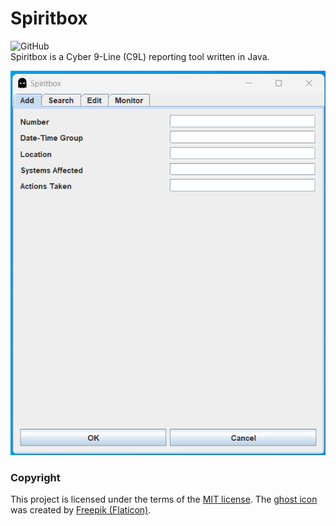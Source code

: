 # Spiritbox
![GitHub](https://img.shields.io/github/license/cyberphor/spiritbox)  
Spiritbox is a Cyber 9-Line (C9L) reporting tool written in Java. 

![Screenshot](/screenshot.png)

### Copyright
This project is licensed under the terms of the [MIT license](/LICENSE). The [ghost icon](/src/ghost.png) was created by <a href="https://www.flaticon.com/free-icons/ghost" title="ghost icons">Freepik (Flaticon)</a>.